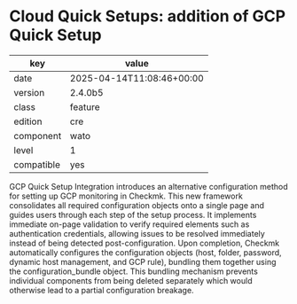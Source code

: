[//]: # (werk v2)
# Cloud Quick Setups: addition of GCP Quick Setup

key        | value
---------- | ---
date       | 2025-04-14T11:08:46+00:00
version    | 2.4.0b5
class      | feature
edition    | cre
component  | wato
level      | 1
compatible | yes

GCP Quick Setup Integration introduces an alternative configuration method for setting up GCP monitoring
in Checkmk. This new framework consolidates all required configuration objects onto a single page and guides
users through each step of the setup process. It implements immediate on-page validation to verify required
elements such as authentication credentials, allowing issues to be resolved immediately instead of being
detected post-configuration. Upon completion, Checkmk automatically configures the configuration objects
(host, folder, password, dynamic host management, and GCP rule), bundling them together using the configuration_bundle
object. This bundling mechanism prevents individual components from being deleted separately which would
otherwise lead to a partial configuration breakage.
